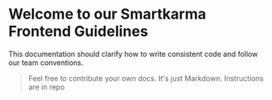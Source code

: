 # Welcome to our Smartkarma Frontend Guidelines

This documentation should clarify how to write consistent code and follow our team conventions.

> Feel free to contribute your own docs. It's just Markdown. Instructions are in repo

